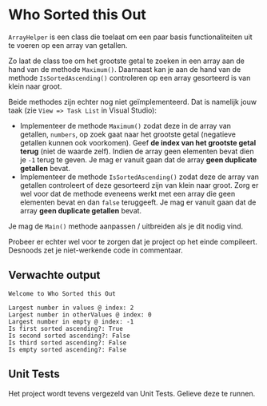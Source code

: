 # Who Sorted this Out

`ArrayHelper` is een class die toelaat om een paar basis functionaliteiten uit te voeren op een array van getallen.

Zo laat de class toe om het grootste getal te zoeken in een array aan de hand van de methode `Maximum()`. Daarnaast kan je aan de hand van de methode `IsSortedAscending()` controleren op een array gesorteerd is van klein naar groot.

Beide methodes zijn echter nog niet geïmplementeerd. Dat is namelijk jouw taak (zie `View => Task List` in Visual Studio):

* Implementeer de methode `Maximum()` zodat deze in de array van getallen, `numbers`, op zoek gaat naar het grootste getal (negatieve getallen kunnen ook voorkomen). Geef **de index van het grootste getal terug** (niet de waarde zelf). Indien de array geen elementen bevat dien je `-1` terug te geven. Je mag er vanuit gaan dat de array **geen duplicate getallen** bevat.
* Implementeer de methode `IsSortedAscending()` zodat deze de array van getallen controleert of deze gesorteerd zijn van klein naar groot. Zorg er wel voor dat de methode eveneens werkt met een array die geen elementen bevat en dan `false` teruggeeft. Je mag er vanuit gaan dat de array **geen duplicate getallen** bevat.

Je mag de `Main()` methode aanpassen / uitbreiden als je dit nodig vind.

Probeer er echter wel voor te zorgen dat je project op het einde compileert. Desnoods zet je niet-werkende code in commentaar.

## Verwachte output

```text
Welcome to Who Sorted this Out

Largest number in values @ index: 2
Largest number in otherValues @ index: 0
Largest number in empty @ index: -1
Is first sorted ascending?: True
Is second sorted ascending?: False
Is third sorted ascending?: False
Is empty sorted ascending?: False
```

## Unit Tests

Het project wordt tevens vergezeld van Unit Tests. Gelieve deze te runnen.
